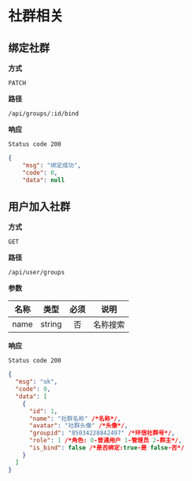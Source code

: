 # 社群相关

## 绑定社群

**方式**

`PATCH`

**路径**

`/api/groups/:id/bind`

**响应**

`Status code 200`

```json
{
    "msg": "绑定成功",
    "code": 0,
    "data": null
```

## 用户加入社群

**方式**

`GET`

**路径**

`/api/user/groups`

**参数**

| 名称 |  类型  | 必须 |   说明   |
| :--: | :----: | :--: | :------: |
| name | string |  否  | 名称搜索 |

**响应**

`Status code 200`

```json
{
  "msg": "ok",
  "code": 0,
  "data": [
    {
      "id": 1,
      "name": "社群名称" /*名称*/,
      "avatar": "社群头像" /*头像*/,
      "groupid": "85034228842497" /*环信社群号*/,
      "role": 1 /*角色: 0-普通用户 1-管理员 2-群主*/,
      "is_bind": false /*是否绑定:true-是 false-否*/
    }
  ]
}
```

